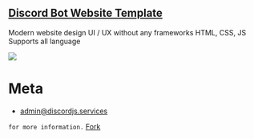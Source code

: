 ## [Discord Bot Website Template](https://github.com/DiscordApps/botcord-site-template)

Modern website design UI / UX without any frameworks HTML, CSS, JS 
Supports all language

![](Screenshot.png)

# Meta 
* [admin@discordjs.services](mailto:admin@discordjs.services)

`for more information.`
[Fork](https://github.com/clearlyelevated) 
